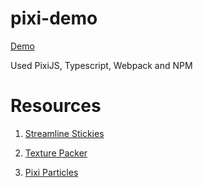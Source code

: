 # pixi-demo

[Demo](https://wixhub.github.io/pixi-demo/)

Used PixiJS, Typescript, Webpack and NPM

# Resources

1. [Streamline Stickies](https://app.streamlinehq.com/icons/streamline-balloon)

2. [Texture Packer](https://www.codeandweb.com/texturepacker)

3. [Pixi Particles](https://www.npmjs.com/package/pixi-particles)

